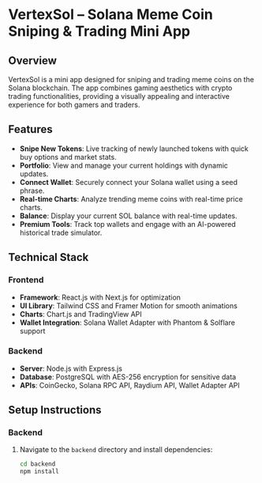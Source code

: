 # VertexSol – Solana Meme Coin Sniping & Trading Mini App

## Overview

VertexSol is a mini app designed for sniping and trading meme coins on the Solana blockchain. The app combines gaming aesthetics with crypto trading functionalities, providing a visually appealing and interactive experience for both gamers and traders.

## Features

- **Snipe New Tokens**: Live tracking of newly launched tokens with quick buy options and market stats.
- **Portfolio**: View and manage your current holdings with dynamic updates.
- **Connect Wallet**: Securely connect your Solana wallet using a seed phrase.
- **Real-time Charts**: Analyze trending meme coins with real-time price charts.
- **Balance**: Display your current SOL balance with real-time updates.
- **Premium Tools**: Track top wallets and engage with an AI-powered historical trade simulator.

## Technical Stack

### Frontend
- **Framework**: React.js with Next.js for optimization
- **UI Library**: Tailwind CSS and Framer Motion for smooth animations
- **Charts**: Chart.js and TradingView API
- **Wallet Integration**: Solana Wallet Adapter with Phantom & Solflare support

### Backend
- **Server**: Node.js with Express.js
- **Database**: PostgreSQL with AES-256 encryption for sensitive data
- **APIs**: CoinGecko, Solana RPC API, Raydium API, Wallet Adapter API

## Setup Instructions

### Backend
1. Navigate to the `backend` directory and install dependencies:
   ```sh
   cd backend
   npm install
